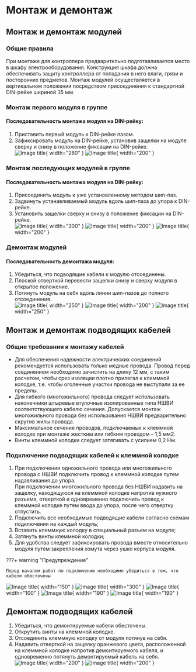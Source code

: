# Монтаж и демонтаж
## Монтаж и демонтаж модулей
### Общие правила
При монтаже для контроллера предварительно подготавливается место в шкафу электрооборудования. Конструкция шкафа должна обеспечивать защиту контроллера от попадания в него влаги, грязи и посторонних предметов.
Монтаж модулей	 осуществляется в вертикальном положении посредством присоединения к стандартной DIN-рейке шириной 35 мм.

### Монтаж первого модуля в группе
#### Последовательность монтажа модуля на DIN-рейку:
1. Приставить первый модуль к DIN-рейке пазом.
2. Зафиксировать модуль на DIN-рейке, установив защелки на модуле сверху и снизу в положение фиксации на DIN-рейке.  
![Image title](../img/inistallation/inistallation_1_1.png){ width="280" }
![Image title](../img/inistallation/inistallation_1_2.png){ width="200" }
### Монтаж последующих модулей в группе
#### Последовательность монтажа модуля на DIN-рейку:
1. Присоединить модуль к уже установленному методом шип-паз.
2. Задвинуть устанавливаемый модуль вдоль шип-паза до упора к DIN-рейке.
3. Установить защелки сверху и снизу в положение фиксации на DIN-рейке.  
![Image title](../img/inistallation/inistallation_2_1.png){ width="300" }
![Image title](../img/inistallation/inistallation_2_2.png){ width="200" }
![Image title](../img/inistallation/inistallation_2_3.png){ width="200" }
### Демонтаж модулей
#### Последовательность демонтажа модуля:
1. Убедиться, что подводящие кабели к модулю отсоединены.
2. Плоской отверткой перевести защелки снизу и сверху модуля в открытое положение.
3. Потянуть модуль на себя вдоль линии шип-пазов до полного отсоединения.  
![Image title](../img/inistallation/inistallation_3_1.png){ width="250" }
![Image title](../img/inistallation/inistallation_3_2.png){ width="200" }
![Image title](../img/inistallation/inistallation_3_3.png){ width="250" }
## Монтаж и демонтаж подводящих кабелей
### Общие требования к монтажу кабелей
* Для обеспечения надежности электрических соединений рекомендуется использовать только медные провода. Провод перед соединением необходимо зачистить на длину 12 мм, с таким расчетом, чтобы срез изоляции плотно прилегал к клеммной колодке, т.е. чтобы оголенные участки провода не выступали за ее пределы.
* Для гибкого (многожильного) провода следует использовать наконечники штыревые втулочные изолированные типа НШВИ соответствующего кабелю сечения. Допускается монтаж многожильного провода без использования НШВИ предварительно скрутив жилы провода.
* Максимальное сечение проводов, подключаемых к клеммной колодке при монтаже жестким или гибким проводом – 1,5 мм2.
* Винты клеммной колодки следует затягивать с усилием 0,2 Нм.

### Подключение подводящих кабелей к клеммной колодке  
1. При подключении одножильного провода или многожильного провода с НШВИ подключить провод к клеммной колодке путем надавливания до упора.  
При подключении многожильного провода без НШВИ надавить на защелку, находящуюся на клеммной колодке напротив нужного разъема, отверткой и одновременно подключить провод к клеммной колодке путем ввода до упора, после чего отвертку отпустить.
2. Подключить все необходимые подводящие кабели согласно схемам подключения на каждый модуль;
3. Вставить клеммную колодку в специальный разъем на модуле;
4. Затянуть винты клеммной колодки;
5. Для удобства следует зафиксировать провода вместе относительно модуля путем закрепления хомута через ушко корпуса модуля.

???+ warning "Предупреждение"

    Перед началом работ по подключению необходимо убедиться в том, что кабели обесточены 

![Image title](../img/inistallation/inistallation_4_1.1.png){ width="150" }
![Image title](../img/inistallation/inistallation_4_1.2.png){ width="300" }
![Image title](../img/inistallation/inistallation_4_2.png){ width="100" }
![Image title](../img/inistallation/inistallation_4_3.png){ width="190" }
![Image title](../img/inistallation/inistallation_4_4.png){ width="190" }

## Демонтаж подводящих кабелей 
1. Убедиться, что демонтируемые кабели обесточены.
2. Открутить винты на клеммной колодке.
3. Отсоединить клеммную колодку от модуля потянув на себя.
4. Надавить отверткой на защелку оранжевого цвета, расположенной на клеммной колодке напротив демонтируемого кабеля, и одновременно потянуть демонтируемый кабель на себя.  
![Image title](../img/inistallation/inistallation_5_1.png){ width="200" }
![Image title](../img/inistallation/inistallation_5_2.png){ width="200" }
